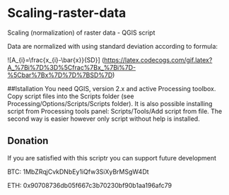 # Scaling-raster-data
Scaling (normalization) of raster data - QGIS script

Data are normalized with using standard deviation according to formula:

![A_{i}=\frac{x_{i}-\bar{x}}{SD}] (https://latex.codecogs.com/gif.latex?A_%7Bi%7D%3D%5Cfrac%7Bx_%7Bi%7D-%5Cbar%7Bx%7D%7D%7BSD%7D)

##Istallation
You need QGIS, version 2.x and active Processing toolbox. Copy script files into the Scripts folder (see Processing/Options/Scripts/Scripts folder). It is also possible installing script from Processing tools panel: Scripts/Tools/Add script from file. The second way is easier however only script without help is installed.

## Donation
If you are satisfied with this scriptr you can support future development

BTC: 1MbZRqjCvkDNbEy1iQfw3SiXyBrMSgW4Dt

ETH: 0x90708736db05f667c3b70230bf90b1aa196afc79

